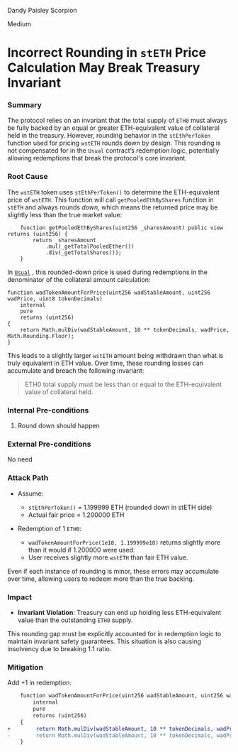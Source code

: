 Dandy Paisley Scorpion

Medium

# Incorrect Rounding in `stETH` Price Calculation May Break Treasury Invariant

### Summary

The protocol relies on an invariant that the total supply of `ETH0` must always be fully backed by an equal or greater ETH-equivalent value of collateral held in the treasury. However, rounding behavior in the `stEthPerToken` function used for pricing `wstETH` rounds down by design. This rounding is not compensated for in the `Usual` contract’s redemption logic, potentially allowing redemptions that break the protocol's core invariant.


### Root Cause

The `wstETH` token uses `stEthPerToken()` to determine the ETH-equivalent price of `wstETH`. This function will call `getPooledEthByShares` function in `stETH` and always rounds *down*, which means the returned price may be slightly less than the true market value:

```solidity
    function getPooledEthByShares(uint256 _sharesAmount) public view returns (uint256) {
        return _sharesAmount
            .mul(_getTotalPooledEther())
            .div(_getTotalShares());
    }
```

In [`Usual`](https://github.com/sherlock-audit/2025-05-usual-eth0/blob/main/eth0-protocol/src/utils/normalize.sol#L83) , this rounded-down price is used during redemptions in the denominator of the collateral amount calculation:

```solidity
function wadTokenAmountForPrice(uint256 wadStableAmount, uint256 wadPrice, uint8 tokenDecimals)
    internal
    pure
    returns (uint256)
{
    return Math.mulDiv(wadStableAmount, 10 ** tokenDecimals, wadPrice, Math.Rounding.Floor);
}
```

This leads to a slightly larger `wstETH` amount being withdrawn than what is truly equivalent in ETH value. Over time, these rounding losses can accumulate and breach the following invariant:


> ETH0 total supply must be less than or equal to the ETH-equivalent value of collateral held.

### Internal Pre-conditions

1. Round down should happen

### External Pre-conditions

No need

### Attack Path

* Assume:

  * `stEthPerToken()` = 1.199999 ETH (rounded down in stETH side)
  * Actual fair price = 1.200000 ETH
* Redemption of 1 `ETH0`:

  * `wadTokenAmountForPrice(1e18, 1.199999e18)` returns slightly more than it would if 1.200000 were used.
  * User receives slightly more `wstETH` than fair ETH value.

Even if each instance of rounding is minor, these errors may accumulate over time, allowing users to redeem more than the true backing.

### Impact

* **Invariant Violation**: Treasury can end up holding less ETH-equivalent value than the outstanding `ETH0` supply.

This rounding gap must be explicitly accounted for in redemption logic to maintain invariant safety guarantees. This situation is also causing insolvency due to breaking 1:1 ratio.


### Mitigation

Add +1 in redemption:

```diff
    function wadTokenAmountForPrice(uint256 wadStableAmount, uint256 wadPrice, uint8 tokenDecimals)
        internal
        pure
        returns (uint256)
    {
+        return Math.mulDiv(wadStableAmount, 10 ** tokenDecimals, wadPrice + 1, Math.Rounding.Floor);
-        return Math.mulDiv(wadStableAmount, 10 ** tokenDecimals, wadPrice, Math.Rounding.Floor);
    }
```